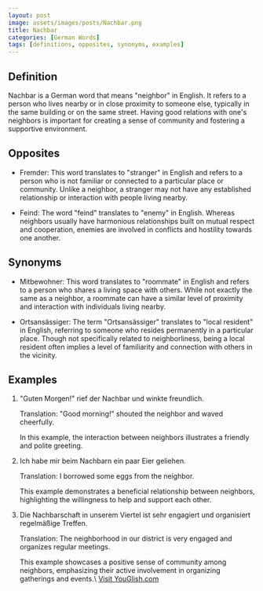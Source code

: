 ```yaml
---
layout: post
image: assets/images/posts/Nachbar.png
title: Nachbar
categories: [German Words]
tags: [definitions, opposites, synonyms, examples]
---
```


## Definition

Nachbar is a German word that means "neighbor" in English. It refers to a person who lives nearby or in close proximity to someone else, typically in the same building or on the same street. Having good relations with one's neighbors is important for creating a sense of community and fostering a supportive environment.

## Opposites

- Fremder: This word translates to "stranger" in English and refers to a person who is not familiar or connected to a particular place or community. Unlike a neighbor, a stranger may not have any established relationship or interaction with people living nearby.

- Feind: The word "feind" translates to "enemy" in English. Whereas neighbors usually have harmonious relationships built on mutual respect and cooperation, enemies are involved in conflicts and hostility towards one another.

## Synonyms

- Mitbewohner: This word translates to "roommate" in English and refers to a person who shares a living space with others. While not exactly the same as a neighbor, a roommate can have a similar level of proximity and interaction with individuals living nearby.

- Ortsansässiger: The term "Ortsansässiger" translates to "local resident" in English, referring to someone who resides permanently in a particular place. Though not specifically related to neighborliness, being a local resident often implies a level of familiarity and connection with others in the vicinity.

## Examples

1. "Guten Morgen!" rief der Nachbar und winkte freundlich.

   Translation: "Good morning!" shouted the neighbor and waved cheerfully.

   In this example, the interaction between neighbors illustrates a friendly and polite greeting.

2. Ich habe mir beim Nachbarn ein paar Eier geliehen.

   Translation: I borrowed some eggs from the neighbor.

   This example demonstrates a beneficial relationship between neighbors, highlighting the willingness to help and support each other.

3. Die Nachbarschaft in unserem Viertel ist sehr engagiert und organisiert regelmäßige Treffen.

   Translation: The neighborhood in our district is very engaged and organizes regular meetings.

   This example showcases a positive sense of community among neighbors, emphasizing their active involvement in organizing gatherings and events.\ <a id="yg-widget-0" class="youglish-widget" data-query="Nachbar" data-lang="german" data-components="8412" data-auto-start="0" data-bkg-color="theme_light" data-title="How%20to%20pronounce%20Nachbar%20in%20German"  rel="nofollow" href="https://youglish.com">Visit YouGlish.com</a><script async src="https://youglish.com/public/emb/widget.js" charset="utf-8"></script>